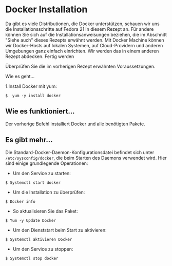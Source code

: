 # Docker Installation

Da gibt es viele Distributionen, die Docker unterstützen, schauen wir uns die Installationsschritte auf Fedora 21 in diesem Rezept an. Für andere können Sie sich auf die Installationsanweisungen beziehen, die im Abschnitt "Siehe auch" dieses Rezepts erwähnt werden. Mit Docker Machine können wir Docker-Hosts auf lokalen Systemen, auf Cloud-Providern und anderen Umgebungen ganz einfach einrichten. Wir werden das in einem anderen Rezept abdecken.
Fertig werden

Überprüfen Sie die im vorherigen Rezept erwähnten Voraussetzungen.

Wie es geht…

1.Install Docker mit yum:

`$  yum -y install docker`

## Wie es funktioniert...

Der vorherige Befehl installiert Docker und alle benötigten Pakete.

## Es gibt mehr…

Die Standard-Docker-Daemon-Konfigurationsdatei befindet sich unter `/etc/sysconfig/docker`, die beim Starten des Daemons verwendet wird. Hier sind einige grundlegende Operationen:

* Um den Service zu starten:

`$ Systemctl start docker`

* Um die Installation zu überprüfen:

`$ Docker info`

* So aktualisieren Sie das Paket:

`$ Yum -y Update Docker`

* Um den Dienststart beim Start zu aktivieren:

`$ Systemctl aktivieren Docker`

* Um den Service zu stoppen:

`$ Systemctl stop docker`
